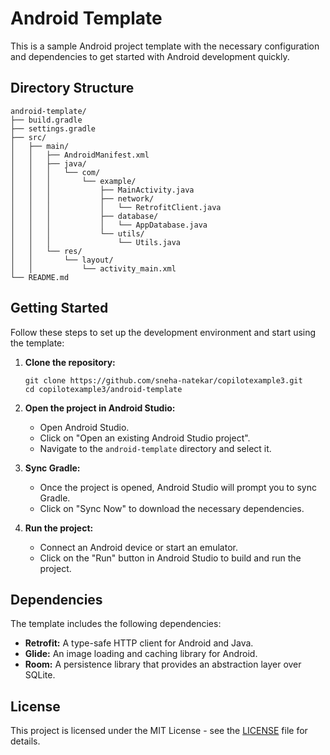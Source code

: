 # Android Template

<!-- P0ec1 -->
This is a sample Android project template with the necessary configuration and dependencies to get started with Android development quickly.

## Directory Structure

<!-- P0ec1 -->
```
android-template/
├── build.gradle
├── settings.gradle
├── src/
│   ├── main/
│   │   ├── AndroidManifest.xml
│   │   ├── java/
│   │   │   └── com/
│   │   │       └── example/
│   │   │           ├── MainActivity.java
│   │   │           ├── network/
│   │   │           │   └── RetrofitClient.java
│   │   │           ├── database/
│   │   │           │   └── AppDatabase.java
│   │   │           └── utils/
│   │   │               └── Utils.java
│   │   └── res/
│   │       └── layout/
│   │           └── activity_main.xml
└── README.md
```

## Getting Started

<!-- P0ec1 -->
Follow these steps to set up the development environment and start using the template:

1. **Clone the repository:**
   ```
   git clone https://github.com/sneha-natekar/copilotexample3.git
   cd copilotexample3/android-template
   ```

2. **Open the project in Android Studio:**
   - Open Android Studio.
   - Click on "Open an existing Android Studio project".
   - Navigate to the `android-template` directory and select it.

3. **Sync Gradle:**
   - Once the project is opened, Android Studio will prompt you to sync Gradle.
   - Click on "Sync Now" to download the necessary dependencies.

4. **Run the project:**
   - Connect an Android device or start an emulator.
   - Click on the "Run" button in Android Studio to build and run the project.

## Dependencies

<!-- P0ec1 -->
The template includes the following dependencies:

- **Retrofit:** A type-safe HTTP client for Android and Java.
- **Glide:** An image loading and caching library for Android.
- **Room:** A persistence library that provides an abstraction layer over SQLite.

## License

<!-- P0ec1 -->
This project is licensed under the MIT License - see the [LICENSE](../LICENSE) file for details.
